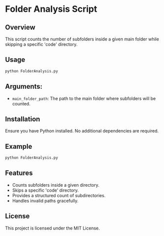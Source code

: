 # Folder Analysis Script

## Overview
This script counts the number of subfolders inside a given main folder while skipping a specific 'code' directory.

## Usage
```sh
python FolderAnalysis.py
```

## Arguments:
- `main_folder_path`: The path to the main folder where subfolders will be counted.

## Installation
Ensure you have Python installed. No additional dependencies are required.

## Example
```sh
python FolderAnalysis.py
```

## Features
- Counts subfolders inside a given directory.
- Skips a specific 'code' directory.
- Provides a structured count of subdirectories.
- Handles invalid paths gracefully.

## License
This project is licensed under the MIT License.

